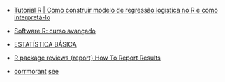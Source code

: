 - [Tutorial R | Como construir modelo de regressão logística no R e como interpretá-lo](https://www.youtube.com/watch?v=UkoXr20XWoc)

- [Software R: curso avançado](https://smolski.github.io/livroavancado/index.html)

- [ESTATÍSTICA BÁSICA](http://www.leg.ufpr.br/~paulojus/estbas/)

- [R package reviews {report} How To Report Results]()

- [corrmorant](https://github.com/r-link/corrmorant) [see](https://github.com/richardvogg/tidy-tuesdays/blob/master/2022/Week%2031%20-%20FerrisWheels/ferriswheels.R)
